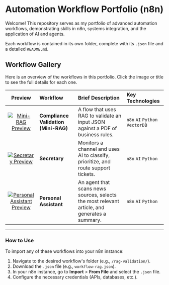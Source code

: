 # Automation Workflow Portfolio (n8n)

Welcome! This repository serves as my portfolio of advanced automation workflows, demonstrating skills in n8n, systems integration, and the application of AI and agents.

Each workflow is contained in its own folder, complete with its `.json` file and a detailed `README.md`.

## Workflow Gallery

Here is an overview of the workflows in this portfolio. Click the image or title to see the full details for each one.

| Preview | Workflow | Brief Description | Key Technologies |
| :---: | :--- | :--- | :--- |
| [![Mini-RAG Preview](./rag-validation/flow-preview.png)](./rag-validation/) | **Compliance Validation (Mini-RAG)** | A flow that uses RAG to validate an input JSON against a PDF of business rules. | `n8n` `AI` `Python` `VectorDB` |
| [![Secretary Preview](./support-triage/flow-preview.png)](./support-triage/) | **Secretary** | Monitors a channel and uses AI to classify, prioritize, and route support tickets. | `n8n` `AI` `Python` |
| [![Personal Assistant Preview](./news-scout/flow-preview.png)](./news-scout/) | **Personal Assistant** | An agent that scans news sources, selects the most relevant article, and generates a summary. | `n8n` `AI` `Python` |

---

### How to Use
To import any of these workflows into your n8n instance:

1.  Navigate to the desired workflow's folder (e.g., `/rag-validation/`).
2.  Download the `.json` file (e.g., `workflow-rag.json`).
3.  In your n8n instance, go to **Import** > **From File** and select the `.json` file.
4.  Configure the necessary credentials (APIs, databases, etc.).
